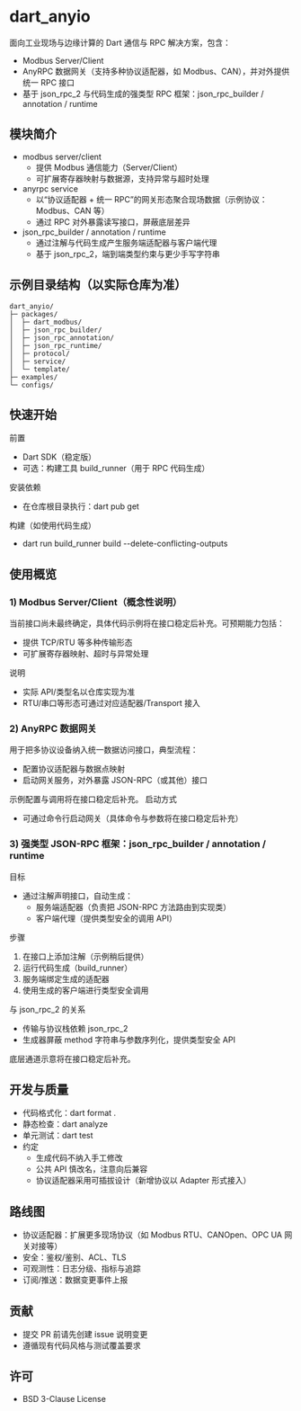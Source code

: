 # dart_anyio

面向工业现场与边缘计算的 Dart 通信与 RPC 解决方案，包含：
- Modbus Server/Client
- AnyRPC 数据网关（支持多种协议适配器，如 Modbus、CAN），并对外提供统一 RPC 接口
- 基于 json_rpc_2 与代码生成的强类型 RPC 框架：json_rpc_builder / annotation / runtime

## 模块简介

- modbus server/client
  - 提供 Modbus 通信能力（Server/Client）
  - 可扩展寄存器映射与数据源，支持异常与超时处理
- anyrpc service
  - 以“协议适配器 + 统一 RPC”的网关形态聚合现场数据（示例协议：Modbus、CAN 等）
  - 通过 RPC 对外暴露读写接口，屏蔽底层差异
- json_rpc_builder / annotation / runtime
  - 通过注解与代码生成产生服务端适配器与客户端代理
  - 基于 json_rpc_2，端到端类型约束与更少手写字符串

## 示例目录结构（以实际仓库为准）

```
dart_anyio/
├─ packages/
│  ├─ dart_modbus/
│  ├─ json_rpc_builder/
│  ├─ json_rpc_annotation/
│  ├─ json_rpc_runtime/
│  ├─ protocol/
│  ├─ service/
│  └─ template/
├─ examples/
└─ configs/
```

## 快速开始

前置
- Dart SDK（稳定版）
- 可选：构建工具 build_runner（用于 RPC 代码生成）

安装依赖
- 在仓库根目录执行：dart pub get

构建（如使用代码生成）
- dart run build_runner build --delete-conflicting-outputs

## 使用概览

### 1) Modbus Server/Client（概念性说明）
当前接口尚未最终确定，具体代码示例将在接口稳定后补充。可预期能力包括：
- 提供 TCP/RTU 等多种传输形态
- 可扩展寄存器映射、超时与异常处理

说明
- 实际 API/类型名以仓库实现为准
- RTU/串口等形态可通过对应适配器/Transport 接入

### 2) AnyRPC 数据网关

用于把多协议设备纳入统一数据访问接口，典型流程：
- 配置协议适配器与数据点映射
- 启动网关服务，对外暴露 JSON-RPC（或其他）接口

示例配置与调用将在接口稳定后补充。
启动方式
- 可通过命令行启动网关（具体命令与参数将在接口稳定后补充）

### 3) 强类型 JSON-RPC 框架：json_rpc_builder / annotation / runtime

目标
- 通过注解声明接口，自动生成：
  - 服务端适配器（负责把 JSON-RPC 方法路由到实现类）
  - 客户端代理（提供类型安全的调用 API）

步骤
1. 在接口上添加注解（示例稍后提供）
2. 运行代码生成（build_runner）
3. 服务端绑定生成的适配器
4. 使用生成的客户端进行类型安全调用

与 json_rpc_2 的关系
- 传输与协议栈依赖 json_rpc_2
- 生成器屏蔽 method 字符串与参数序列化，提供类型安全 API

底层通道示意将在接口稳定后补充。

## 开发与质量

- 代码格式化：dart format .
- 静态检查：dart analyze
- 单元测试：dart test
- 约定
  - 生成代码不纳入手工修改
  - 公共 API 慎改名，注意向后兼容
  - 协议适配器采用可插拔设计（新增协议以 Adapter 形式接入）

## 路线图

- 协议适配器：扩展更多现场协议（如 Modbus RTU、CANOpen、OPC UA 网关对接等）
- 安全：鉴权/鉴别、ACL、TLS
- 可观测性：日志分级、指标与追踪
- 订阅/推送：数据变更事件上报

## 贡献

- 提交 PR 前请先创建 issue 说明变更
- 遵循现有代码风格与测试覆盖要求

## 许可

- BSD 3-Clause License
